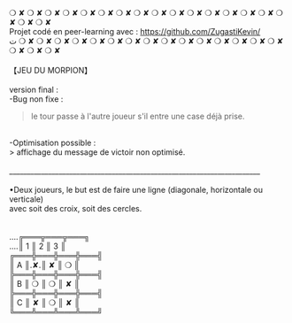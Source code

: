 ❍ ✘ ❍ ✘ ❍ ✘ ❍ ✘ ❍ ✘ ❍ ✘ ❍ ✘ ❍ ✘ ❍ ✘ ❍ ✘ ❍ ✘ ❍ ✘ ❍ ✘ ❍ ✘ ❍ ✘ ❍ ✘ ❍ ✘ ❍ ✘ <br>
Projet codé en peer-learning avec : https://github.com/ZugastiKevin/ <br>ت
❍ ✘ ❍ ✘ ❍ ✘ ❍ ✘ ❍ ✘ ❍ ✘ ❍ ✘ ❍ ✘ ❍ ✘ ❍ ✘ ❍ ✘ ❍ ✘ ❍ ✘ ❍ ✘ ❍ ✘ ❍ ✘ ❍ ✘ ❍ ✘ <br>
<br>
【JEU DU MORPION】<br>
<br>
version final : <br>
-Bug non fixe : <br>
> le tour passe à l'autre joueur s'il entre une case déjà prise.<br>
<br>
-Optimisation possible :<br>
> affichage du message de victoir non optimisé.<br>
<br>
_______________________________________________________________________<br>
<br>
•Deux joueurs, le but est de faire une ligne (diagonale, horizontale ou verticale)<br>
 avec soit des croix, soit des cercles. <br>
 <br>
<br>
....╔═══╦═══╦═══╗<br>
....║ 1 ║ 2 ║ 3 ║<br>
╔═══╬═══╬═══╬═══╣<br>
║ A ║.✘.║ ✘ ║ ❍ ║<br>
╠═══╬═══╬═══╬═══╣<br>
║ B ║ ❍ ║ ❍ ║ ✘ ║<br>
╠═══╬═══╬═══╬═══╣<br>
║ C ║ ✘ ║ ❍ ║ ✘ ║<br>
╚═══╩═══╩═══╩═══╝<br>
<br>
